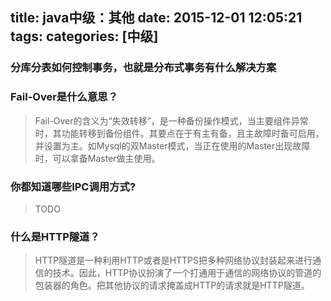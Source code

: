 title: java中级：其他
date: 2015-12-01 12:05:21
tags:
categories: [中级]
---
### 分库分表如何控制事务，也就是分布式事务有什么解决方案

### Fail-Over是什么意思？
>Fail-Over的含义为“失效转移”，是一种备份操作模式，当主要组件异常时，其功能转移到备份组件。其要点在于有主有备，且主故障时备可启用，并设置为主。如Mysql的双Master模式，当正在使用的Master出现故障时，可以拿备Master做主使用。

### 你都知道哪些IPC调用方式?
>TODO

### 什么是HTTP隧道？
>HTTP隧道是一种利用HTTP或者是HTTPS把多种网络协议封装起来进行通信的技术。因此，HTTP协议扮演了一个打通用于通信的网络协议的管道的包装器的角色。把其他协议的请求掩盖成HTTP的请求就是HTTP隧道。

